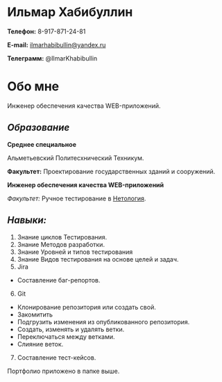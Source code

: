 # Ильмар Хабибуллин
 
**Телефон:** 8-917-871-24-81
 
**E-mail:** ilmarhabibullin@yandex.ru
 
**Телеграмм:** @IlmarKhabibullin
 
# Обо мне
Инженер обеспечения качества WEB-приложений.
 
## *Образование*
 
**Среднее специальное**
 
Альметьевский Политесхнический Техникум.
 
**Факультет:** Проектирование государственных зданий и сооружений.
 
**Инженер обеспечения качества WEB-приложений**
 
*Факультет:* Ручное тестирование в [Нетология](https://netology.ru/programs/qa).
 
## *Навыки:*
 
1. Знание циклов Тестирования.
1. Знание Методов разработки.
1. Знание Уровней и типов тестирования
1. Знание Видов тестирования на основе целей и задач.
1. Jira
* Составление баг-репортов.
6. Git
* Клонирование репозитория или создать свой.
* Закомитить
* Подгрузить изменения из опубликованного репозитория.
* Создать, изменять и удалять ветки.
* Переключаться между ветками.
* Слияние веток.
7. Составление тест-кейсов.
 
Портфолио приложено в папке выше.
